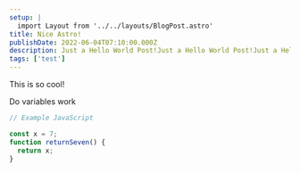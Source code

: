 ```yaml
---
setup: |
  import Layout from '../../layouts/BlogPost.astro'
title: Nice Astro!
publishDate: 2022-06-04T07:10:00.000Z
description: Just a Hello World Post!Just a Hello World Post!Just a Hello World Post!Just a Hello World Post!Just a Hello World Post!Just a Hello World Post!Just a Hello World Post!Just a Hello World Post!Just a Hello World Post!Just a Hello World Post!Just a Hello World Post!Just a Hello World Post!Just a Hello World Post!Just a Hello World Post!Just a Hello World Post!Just a Hello World Post!Just a Hello World Post!Just a Hello World Post!Just a Hello World Post!Just a Hello World Post!Just a Hello World Post!Just a Hello World Post!
tags: ['test']
---
```


This is so cool!

Do variables work

```javascript
// Example JavaScript

const x = 7;
function returnSeven() {
  return x;
}
```
